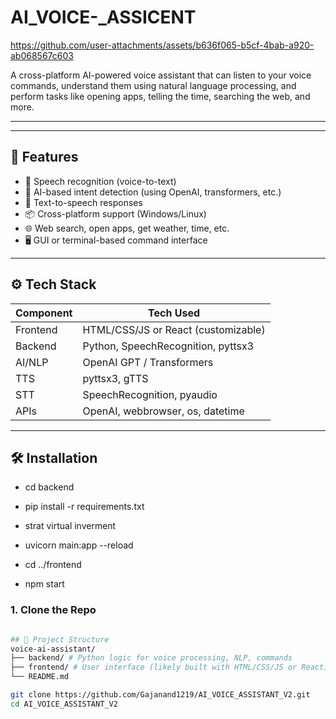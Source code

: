 ﻿# AI_VOICE-_ASSICENT

https://github.com/user-attachments/assets/b636f065-b5cf-4bab-a920-ab068567c603

A cross-platform AI-powered voice assistant that can listen to your voice commands, understand them using natural language processing, and perform tasks like opening apps, telling the time, searching the web, and more.

---


---

## 🚀 Features

- 🎤 Speech recognition (voice-to-text)
- 🧠 AI-based intent detection (using OpenAI, transformers, etc.)
- 💬 Text-to-speech responses
- 📦 Cross-platform support (Windows/Linux)
- 🌐 Web search, open apps, get weather, time, etc.
- 🖥️ GUI or terminal-based command interface

---

## ⚙️ Tech Stack

| Component     | Tech Used                            |
|---------------|---------------------------------------|
| Frontend      | HTML/CSS/JS or React (customizable)   |
| Backend       | Python, SpeechRecognition, pyttsx3    |
| AI/NLP        | OpenAI GPT / Transformers             |
| TTS           | pyttsx3, gTTS                         |
| STT           | SpeechRecognition, pyaudio            |
| APIs          | OpenAI, webbrowser, os, datetime      |

---

## 🛠️ Installation
- cd backend
- pip install -r requirements.txt
- strat virtual inverment
- uvicorn main:app --reload

- cd ../frontend
- npm start



### 1. Clone the Repo

```bash

## 📁 Project Structure
voice-ai-assistant/
├── backend/ # Python logic for voice processing, NLP, commands
├── frontend/ # User interface (likely built with HTML/CSS/JS or React)
└── README.md

git clone https://github.com/Gajanand1219/AI_VOICE_ASSISTANT_V2.git
cd AI_VOICE_ASSISTANT_V2
